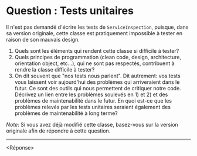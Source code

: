 # Question : Tests unitaires

Il n'est pas demandé d'écrire les tests de `ServiceInspection`, puisque, dans sa version originale, cette classe est
pratiquement impossible à tester en raison de son mauvais design.

1. Quels sont les éléments qui rendent cette classe si difficile à tester?
2. Quels principes de programmation (clean code, design, architecture, orientation object, etc...), qui ne sont pas
   respectés, contribuent à rendre la classe difficile à tester?
3. On dit souvent que "nos tests nous parlent". Dit autrement: vos tests vous laissent voir aujourd'hui des problèmes
   qui arriveraient dans le futur. Ce sont des outils qui nous permettent de critiquer notre code. Décrivez un lien
   entre les problèmes soulevés en 1) et 2) et des problèmes de maintenabilité dans le futur. En quoi est-ce que les
   problèmes relevés par les tests unitaires seraient également des problèmes de maintenabilité à long terme?

_Note_: Si vous avez déjà modifié cette classe, basez-vous sur la version originale afin de répondre à cette question.

---

<Réponse>
